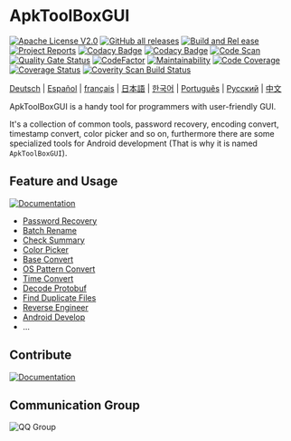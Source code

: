 # ApkToolBoxGUI

[![Apache License V2.0](https://img.shields.io/badge/license-Apache%202-green)](http://www.apache.org/licenses/LICENSE-2.0)
[![GitHub all releases](https://img.shields.io/github/downloads/jiangxincode/ApkToolBoxGUI/total)](https://github.com/jiangxincode/ApkToolBoxGUI/releases)
[![Build and Rel
ease](https://github.com/jiangxincode/ApkToolBoxGUI/actions/workflows/BuildAndRelease.yml/badge.svg)](https://github.com/jiangxincode/ApkToolBoxGUI/actions/workflows/BuildAndRelease.yml)
[![Project Reports](https://img.shields.io/badge/ApkToolBoxGUI-Reports-green.svg)](https://jiangxincode.github.io/ApkToolBoxGUI/project-reports.html)
[![Codacy Badge](https://app.codacy.com/project/badge/Grade/dab038ef9ed04bf1b73bd0031422b814)](https://app.codacy.com/gh/jiangxincode/ApkToolBoxGUI/dashboard?utm_source=gh&utm_medium=referral&utm_content=&utm_campaign=Badge_grade)
[![Codacy Badge](https://app.codacy.com/project/badge/Coverage/dab038ef9ed04bf1b73bd0031422b814)](https://app.codacy.com/gh/jiangxincode/ApkToolBoxGUI/dashboard?utm_source=gh&utm_medium=referral&utm_content=&utm_campaign=Badge_coverage)
[![Code Scan](https://img.shields.io/badge/Github-CodeScan-green)](https://github.com/jiangxincode/ApkToolBoxGUI/security/code-scanning)
[![Quality Gate Status](https://sonarcloud.io/api/project_badges/measure?project=jiangxincode_ApkToolBoxGUI&metric=alert_status)](https://sonarcloud.io/dashboard?id=jiangxincode_ApkToolBoxGUI)
[![CodeFactor](https://www.codefactor.io/repository/github/jiangxincode/apktoolboxgui/badge)](https://www.codefactor.io/repository/github/jiangxincode/apktoolboxgui)
[![Maintainability](https://qlty.sh/gh/jiangxincode/projects/ApkToolBoxGUI/maintainability.svg)](https://qlty.sh/gh/jiangxincode/projects/ApkToolBoxGUI)
[![Code Coverage](https://qlty.sh/gh/jiangxincode/projects/ApkToolBoxGUI/coverage.svg)](https://qlty.sh/gh/jiangxincode/projects/ApkToolBoxGUI)
[![Coverage Status](https://coveralls.io/repos/github/jiangxincode/ApkToolBoxGUI/badge.svg?branch=master)](https://coveralls.io/github/jiangxincode/ApkToolBoxGUI?branch=master)
[![Coverity Scan Build Status](https://scan.coverity.com/projects/19016/badge.svg)](https://scan.coverity.com/projects/jiangxincode-apktoolboxgui)


[Deutsch](https://www.readme-i18n.com/jiangxincode/ApkToolBoxGUI?lang=de) |
[Español](https://www.readme-i18n.com/jiangxincode/ApkToolBoxGUI?lang=es) |
[français](https://www.readme-i18n.com/jiangxincode/ApkToolBoxGUI?lang=fr) |
[日本語](https://www.readme-i18n.com/jiangxincode/ApkToolBoxGUI?lang=ja) |
[한국어](https://www.readme-i18n.com/jiangxincode/ApkToolBoxGUI?lang=ko) |
[Português](https://www.readme-i18n.com/jiangxincode/ApkToolBoxGUI?lang=pt) |
[Русский](https://www.readme-i18n.com/jiangxincode/ApkToolBoxGUI?lang=ru) |
[中文](https://www.readme-i18n.com/jiangxincode/ApkToolBoxGUI?lang=zh)

ApkToolBoxGUI is a handy tool for programmers with user-friendly GUI. 

It's a collection of common tools, password recovery, encoding convert, timestamp convert, color picker and so on, furthermore there are some specialized tools for Android development (That is why it is named `ApkToolBoxGUI`).

## Feature and Usage

[![Documentation](https://img.shields.io/badge/Documentation-文档-green.svg)](https://jiangxincode.github.io/ApkToolBoxGUI)

* [Password Recovery](https://jiangxincode.github.io/ApkToolBoxGUI/features/recovery_file_password.html)
* [Batch Rename](https://jiangxincode.github.io/ApkToolBoxGUI/features/batch_rename.html)
* [Check Summary](https://jiangxincode.github.io/ApkToolBoxGUI/features/check_summary.html)
* [Color Picker](https://jiangxincode.github.io/ApkToolBoxGUI/features/color_picker.html)
* [Base Convert](https://jiangxincode.github.io/ApkToolBoxGUI/features/convert_base.html)
* [OS Pattern Convert](https://jiangxincode.github.io/ApkToolBoxGUI/features/convert_os_pattern.html)
* [Time Convert](https://jiangxincode.github.io/ApkToolBoxGUI/features/convert_time_format.html)
* [Decode Protobuf](https://jiangxincode.github.io/ApkToolBoxGUI/features/decode_protobuf.html)
* [Find Duplicate Files](https://jiangxincode.github.io/ApkToolBoxGUI/features/find_duplicate_files.html)
* [Reverse Engineer](https://jiangxincode.github.io/ApkToolBoxGUI/features/reverse_engineer.html)
* [Android Develop](https://jiangxincode.github.io/ApkToolBoxGUI/features/android_i18n_operation.html)
* ...

## Contribute

[![Documentation](https://img.shields.io/badge/Contribute-共同参与-green.svg)](https://jiangxincode.github.io/ApkToolBoxGUI/contribute/how_to_contribute.html)

## Communication Group

![QQ Group](https://raw.githubusercontent.com/wiki/jiangxincode/ApkToolBoxGUI/QQ_Group.png)
